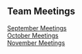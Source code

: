 ## Team Meetings

[September Meetings](https://github.com/erincloehr/Travel-Content-Management-Editor/blob/master/Team-Meetings/September-Meetings.md)  
[October Meetings](https://github.com/erincloehr/Travel-Content-Management-Editor/blob/master/Team-Meetings/October-Meetings.md)  
[November Meetings](https://github.com/erincloehr/Travel-Content-Management-Editor/blob/master/Team-Meetings/November-Meetings.md)
